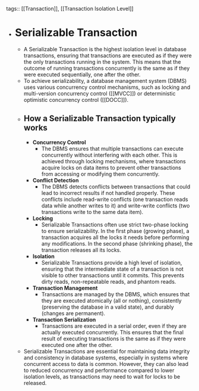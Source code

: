 tags:: [[Transaction]], [[Transaction Isolation Level]]

- # Serializable Transaction
	- A Serializable Transaction is the highest isolation level in database transactions, ensuring that transactions are executed as if they were the only transactions running in the system. This means that the outcome of running transactions concurrently is the same as if they were executed sequentially, one after the other.
	- To achieve serializability, a database management system (DBMS) uses various concurrency control mechanisms, such as locking and multi-version concurrency control ([[MVCC]]) or deterministic optimistic concurrency control ([[DOCC]]).
	- ## How a Serializable Transaction typically works
		- **Concurrency Control**
			- The DBMS ensures that multiple transactions can execute concurrently without interfering with each other. This is achieved through locking mechanisms, where transactions acquire locks on data items to prevent other transactions from accessing or modifying them concurrently.
		- **Conflict Detection**
			- The DBMS detects conflicts between transactions that could lead to incorrect results if not handled properly. These conflicts include read-write conflicts (one transaction reads data while another writes to it) and write-write conflicts (two transactions write to the same data item).
		- **Locking**
			- Serializable Transactions often use strict two-phase locking to ensure serializability. In the first phase (growing phase), a transaction acquires all the locks it needs before performing any modifications. In the second phase (shrinking phase), the transaction releases all its locks.
		- **Isolation**
			- Serializable Transactions provide a high level of isolation, ensuring that the intermediate state of a transaction is not visible to other transactions until it commits. This prevents dirty reads, non-repeatable reads, and phantom reads.
		- **Transaction Management**
			- Transactions are managed by the DBMS, which ensures that they are executed atomically (all or nothing), consistently (preserving the database in a valid state), and durably (changes are permanent).
		- **Transaction Serialization**
			- Transactions are executed in a serial order, even if they are actually executed concurrently. This ensures that the final result of executing transactions is the same as if they were executed one after the other.
	- Serializable Transactions are essential for maintaining data integrity and consistency in database systems, especially in systems where concurrent access to data is common. However, they can also lead to reduced concurrency and performance compared to lower isolation levels, as transactions may need to wait for locks to be released.